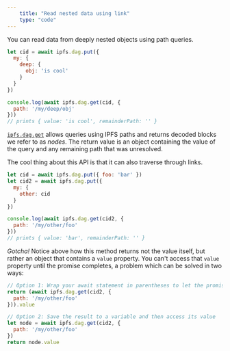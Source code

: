 ```yaml
---
    title: "Read nested data using link"
    type: "code"
---
```


You can read data from deeply nested objects using path queries.

```javascript
let cid = await ipfs.dag.put({
  my: {
    deep: {
      obj: 'is cool'
    }
  }
})

console.log(await ipfs.dag.get(cid, {
  path: '/my/deep/obj'
}))
// prints { value: 'is cool', remainderPath: '' }
```

[`ipfs.dag.get`](https://github.com/ipfs/js-ipfs/blob/master/docs/core-api/DAG.md#ipfsdaggetcid-options) allows queries using IPFS paths and returns decoded blocks we refer to as *nodes*. The return value is an object containing the value of the query and any remaining path that was unresolved.

The cool thing about this API is that it can also traverse through links.

```javascript
let cid = await ipfs.dag.put({ foo: 'bar' })
let cid2 = await ipfs.dag.put({
  my: {
    other: cid
  }
})

console.log(await ipfs.dag.get(cid2, {
  path: '/my/other/foo'
}))
// prints { value: 'bar', remainderPath: '' }
```
*Gotcha!* Notice above how this method returns not the value itself, but rather an object that contains a `value` property. You can't access that `value` property until the promise completes, a problem which can be solved in two ways:

```javascript
// Option 1: Wrap your await statement in parentheses to let the promise complete
return (await ipfs.dag.get(cid2, {
  path: '/my/other/foo'
})).value

// Option 2: Save the result to a variable and then access its value
let node = await ipfs.dag.get(cid2, {
  path: '/my/other/foo'
})
return node.value
```
